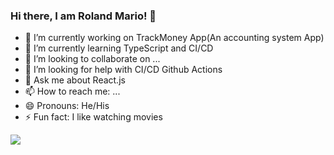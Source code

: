 ### Hi there, I am Roland Mario! 👋

- 🔭 I’m currently working on TrackMoney App(An accounting system App)
- 🌱 I’m currently learning TypeScript and CI/CD
- 👯 I’m looking to collaborate on ...
- 🤔 I’m looking for help with CI/CD Github Actions
- 💬 Ask me about React.js
- 📫 How to reach me: ...
- 😄 Pronouns: He/His
- ⚡ Fun fact: I like watching movies

<img src="https://github-readme-stats.vercel.app/api?username=RolandMario&&show_icons=true&title_color=ffffff&icon_color=bb2acf&text_color=daf7dc&bg_color=151515">

